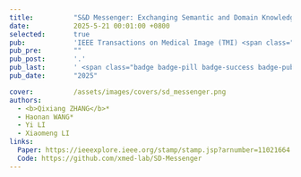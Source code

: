 ```yaml
---
title:          "S&D Messenger: Exchanging Semantic and Domain Knowledge for Generic Semi-Supervised Medical Image Segmentation"
date:           2025-5-21 00:01:00 +0800
selected:       true
pub:            'IEEE Transactions on Medical Image (TMI) <span class="badge badge-info">JCR Q1</span>'
pub_pre:        ""
pub_post:       '.'
pub_last:       ' <span class="badge badge-pill badge-success badge-publication">Segmentation</span>'
pub_date:       "2025"

cover:          /assets/images/covers/sd_messenger.png
authors:
  - <b>Qixiang ZHANG</b>*
  - Haonan WANG*
  - Yi LI
  - Xiaomeng LI
links:
  Paper: https://ieeexplore.ieee.org/stamp/stamp.jsp?arnumber=11021664
  Code: https://github.com/xmed-lab/SD-Messenger
---
```

